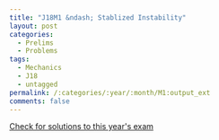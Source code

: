 ```yaml
---
title: "J18M1 &ndash; Stablized Instability"
layout: post
categories:
  - Prelims
  - Problems
tags:
  - Mechanics
  - J18
  - untagged
permalink: /:categories/:year/:month/M1:output_ext
comments: false
---
```

<object data="2018J1M.pdf" type="application/pdf" width="100%" height="500"></object>
<div class="message"><a href='https://princetonprelim.com/prelim/40/'>Check for solutions to this year's exam</a></div>